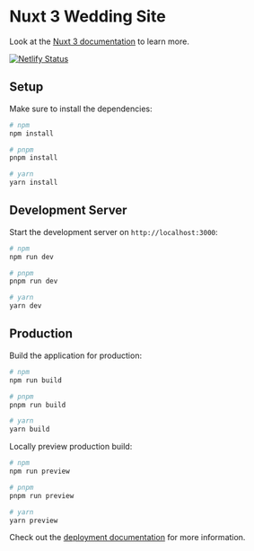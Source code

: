 # Nuxt 3 Wedding Site

Look at the [Nuxt 3 documentation](https://nuxt.com/docs/getting-started/introduction) to learn more.

[![Netlify Status](https://api.netlify.com/api/v1/badges/3f492902-7863-4cbc-ab3b-596cd53a7dbd/deploy-status)](https://app.netlify.com/sites/flamboyant-williams-5fbca6/deploys)

## Setup

Make sure to install the dependencies:

```bash
# npm
npm install

# pnpm
pnpm install

# yarn
yarn install
```

## Development Server

Start the development server on `http://localhost:3000`:

```bash
# npm
npm run dev

# pnpm
pnpm run dev

# yarn
yarn dev
```

## Production

Build the application for production:

```bash
# npm
npm run build

# pnpm
pnpm run build

# yarn
yarn build
```

Locally preview production build:

```bash
# npm
npm run preview

# pnpm
pnpm run preview

# yarn
yarn preview
```

Check out the [deployment documentation](https://nuxt.com/docs/getting-started/deployment) for more information.
